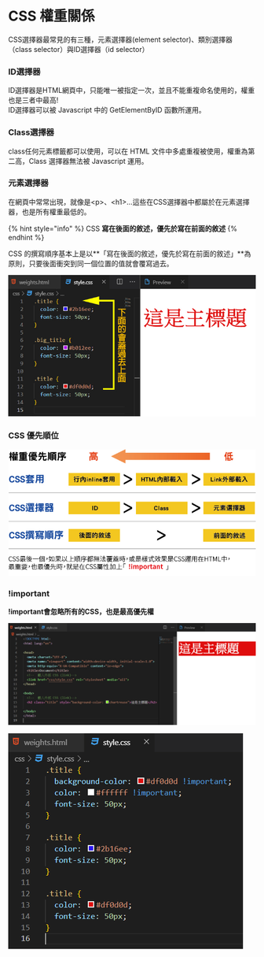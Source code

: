 # CSS 權重關係

CSS選擇器最常見的有三種，元素選擇器\(element selector\)、類別選擇器（class selector）與ID選擇器（id selector）

### ID選擇器

ID選擇器是HTML網頁中，只能唯一被指定一次，並且不能重複命名使用的，權重也是三者中最高!  
ID選擇器可以被 Javascript 中的 GetElementByID 函數所運用。

### Class選擇器 

 class任何元素標籤都可以使用，可以在 HTML 文件中多處重複被使用，權重為第二高，Class 選擇器無法被 Javascript 運用。

### 元素選擇器

在網頁中常常出現，就像是&lt;p&gt;、&lt;h1&gt;...這些在CSS選擇器中都屬於在元素選擇器，也是所有權重最低的。

{% hint style="info" %}
CSS **寫在後面的敘述，優先於寫在前面的敘述**
{% endhint %}

 CSS 的撰寫順序基本上是以**「寫在後面的敘述，優先於寫在前面的敘述」**為原則，只要後面衝突到同一個位置的值就會覆寫過去。

![](../.gitbook/assets/s4.jpg)

### CSS 優先順位

![](../.gitbook/assets/quan-zhong.jpg)

###  **!important**

 **!important會忽略所有的CSS，也是最高優先權**

![](../.gitbook/assets/image%20%2813%29.png)

![](../.gitbook/assets/image%20%284%29.png)

